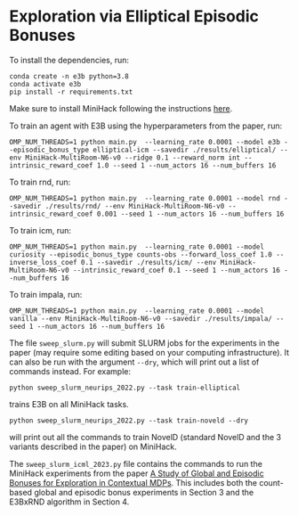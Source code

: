 # Exploration via Elliptical Episodic Bonuses

To install the dependencies, run:

```
conda create -n e3b python=3.8
conda activate e3b
pip install -r requirements.txt
```

Make sure to install MiniHack following the instructions [here](https://github.com/facebookresearch/minihack). 

To train an agent with E3B using the hyperparameters from the paper, run:

```
OMP_NUM_THREADS=1 python main.py  --learning_rate 0.0001 --model e3b --episodic_bonus_type elliptical-icm --savedir ./results/elliptical/ --env MiniHack-MultiRoom-N6-v0 --ridge 0.1 --reward_norm int --intrinsic_reward_coef 1.0 --seed 1 --num_actors 16 --num_buffers 16
```

To train rnd, run:
```
OMP_NUM_THREADS=1 python main.py  --learning_rate 0.0001 --model rnd --savedir ./results/rnd/ --env MiniHack-MultiRoom-N6-v0 --intrinsic_reward_coef 0.001 --seed 1 --num_actors 16 --num_buffers 16
```
To train icm, run:
```
OMP_NUM_THREADS=1 python main.py  --learning_rate 0.0001 --model curiosity --episodic_bonus_type counts-obs --forward_loss_coef 1.0 --inverse_loss_coef 0.1 --savedir ./results/icm/ --env MiniHack-MultiRoom-N6-v0 --intrinsic_reward_coef 0.1 --seed 1 --num_actors 16 --num_buffers 16
```

To train impala, run:

```
OMP_NUM_THREADS=1 python main.py  --learning_rate 0.0001 --model vanilla --env MiniHack-MultiRoom-N6-v0 --savedir ./results/impala/ --seed 1 --num_actors 16 --num_buffers 16
```




The file `sweep_slurm.py` will submit SLURM jobs for the experiments in the paper (may require some editing based on your computing infrastructure). It can also be run with the argument `--dry`, which will print out a list of commands instead. For example:

```
python sweep_slurm_neurips_2022.py --task train-elliptical 
```

trains E3B on all MiniHack tasks.

```
python sweep_slurm_neurips_2022.py --task train-noveld --dry
```

will print out all the commands to train NovelD (standard NovelD and the 3 variants described in the paper) on MiniHack.

The `sweep_slurm_icml_2023.py` file contains the commands to run the MiniHack experiments from the paper [A Study of Global and Episodic Bonuses for Exploration in Contextual MDPs](https://arxiv.org/abs/2306.03236). This includes both the count-based global and episodic bonus experiments in Section 3 and the E3BxRND algorithm in Section 4. 


